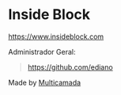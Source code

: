 # Inside Block

https://www.insideblock.com

Administrador Geral:
> https://github.com/ediano

Made by <a href="http://multicamada.com">Multicamada</a>

